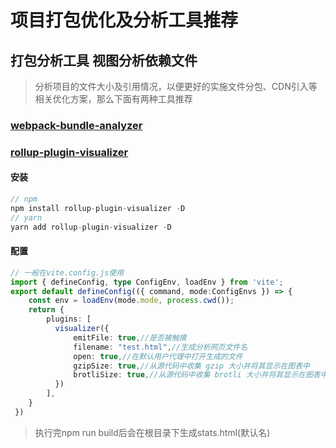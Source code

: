 # 项目打包优化及分析工具推荐

## 打包分析工具 视图分析依赖文件

> 分析项目的文件大小及引用情况，以便更好的实施文件分包、CDN引入等相关优化方案，那么下面有两种工具推荐

### [webpack-bundle-analyzer](#)


### [rollup-plugin-visualizer](https://www.npmjs.com/package/rollup-plugin-visualizer)

#### 安装

```js
// npm 
npm install rollup-plugin-visualizer -D
// yarn 
yarn add rollup-plugin-visualizer -D
```

#### 配置

```ts
// 一般在vite.config.js使用
import { defineConfig, type ConfigEnv, loadEnv } from 'vite';
export default defineConfig(({ command, mode:ConfigEnvs }) => {
    const env = loadEnv(mode.mode, process.cwd());
    return {
        plugins: [
          visualizer({
              emitFile: true,//是否被触摸
              filename: "test.html",//生成分析网页文件名
              open: true,//在默认用户代理中打开生成的文件
              gzipSize: true,//从源代码中收集 gzip 大小并将其显示在图表中
              brotliSize: true,//从源代码中收集 brotli 大小并将其显示在图表中
          })
        ],
    }
 })
```

> 执行完npm run build后会在根目录下生成stats.html(默认名)


